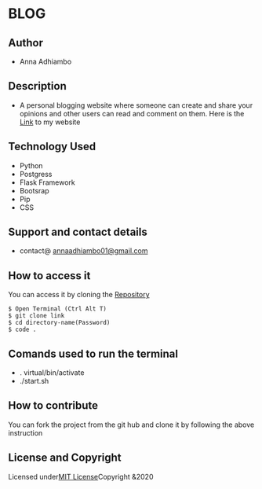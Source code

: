 # BLOG

## Author
* Anna Adhiambo

## Description
* A personal blogging website where someone can create and share your opinions and other users can read and comment on them.
Here is the [Link]() to my website


## Technology Used
* Python
* Postgress
* Flask Framework
* Bootsrap
* Pip
* CSS

## Support and contact details
* contact@ annaadhiambo01@gmail.com

## How to access it 
You can access it by cloning the [Repository](https://github.com/annaadhiambo/Blog.git)
```
$ Open Terminal (Ctrl Alt T)
$ git clone link 
$ cd directory-name(Password)
$ code .
```

## Comands used to run the terminal
* . virtual/bin/activate
* ./start.sh


## How to contribute
You can fork the project from the git hub and clone it by following the above instruction


## License and Copyright
Licensed under[MIT License](LICENSE)Copyright &2020


